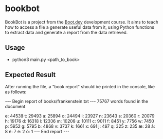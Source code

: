 # bookbot
BookBot is a project from the [Boot.dev](https://boot.dev) development course. It aims to teach how to access a file a generate useful data from it, using Python functions to extract data and generate a report from the data retrieved.

## Usage
- python3 main.py <path_to_book>

## Expected Result
After running the file, a "book report" should be printed in the console, like as follows:

--- Begin report of books/frankenstein.txt ---
75767 words found in the document

e: 44538
t: 29493
a: 25894
o: 24494
i: 23927
n: 23643
s: 20360
r: 20079
h: 19176
d: 16318
l: 12306
m: 10206
u: 10111
c: 9011
f: 8451
y: 7756
w: 7450
p: 5952
g: 5795
b: 4868
v: 3737
k: 1661
x: 691
j: 497
q: 325
z: 235
æ: 28
â: 8
ê: 7
ë: 2
ô: 1
--- End report ---
